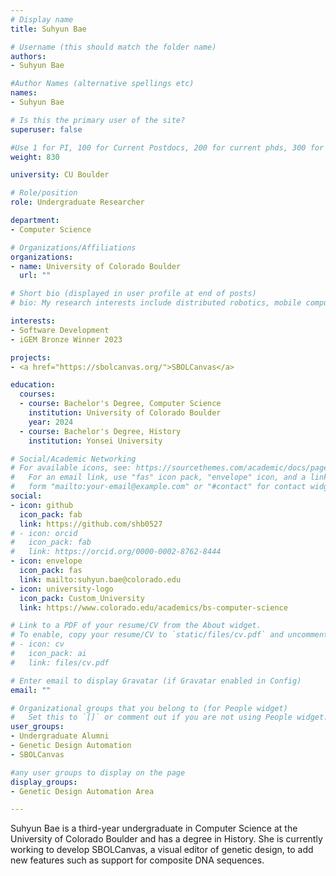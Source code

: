 ```yaml
---
# Display name
title: Suhyun Bae

# Username (this should match the folder name)
authors:
- Suhyun Bae

#Author Names (alternative spellings etc)
names:
- Suhyun Bae

# Is this the primary user of the site?
superuser: false

#Use 1 for PI, 100 for Current Postdocs, 200 for current phds, 300 for current masters, 400 for current undergrads, 800 for alum postdocs, 810 for alum phds, 820 for alum masters, and 830 for alum undergrads, 900 for tools, 1000 for projects
weight: 830

university: CU Boulder

# Role/position
role: Undergraduate Researcher

department:
- Computer Science

# Organizations/Affiliations
organizations:
- name: University of Colorado Boulder
  url: ""

# Short bio (displayed in user profile at end of posts)
# bio: My research interests include distributed robotics, mobile computing and programmable matter.

interests:
- Software Development
- iGEM Bronze Winner 2023

projects:
- <a href="https://sbolcanvas.org/">SBOLCanvas</a>

education:
  courses:
  - course: Bachelor's Degree, Computer Science
    institution: University of Colorado Boulder
    year: 2024
  - course: Bachelor's Degree, History
    institution: Yonsei University

# Social/Academic Networking
# For available icons, see: https://sourcethemes.com/academic/docs/page-builder/#icons
#   For an email link, use "fas" icon pack, "envelope" icon, and a link in the
#   form "mailto:your-email@example.com" or "#contact" for contact widget.
social:
- icon: github
  icon_pack: fab
  link: https://github.com/shb0527
# - icon: orcid
#   icon_pack: fab
#   link: https://orcid.org/0000-0002-8762-8444
- icon: envelope
  icon_pack: fas
  link: mailto:suhyun.bae@colorado.edu 
- icon: university-logo
  icon_pack: Custom_University
  link: https://www.colorado.edu/academics/bs-computer-science

# Link to a PDF of your resume/CV from the About widget.
# To enable, copy your resume/CV to `static/files/cv.pdf` and uncomment the lines below.
# - icon: cv
#   icon_pack: ai
#   link: files/cv.pdf

# Enter email to display Gravatar (if Gravatar enabled in Config)
email: ""

# Organizational groups that you belong to (for People widget)
#   Set this to `[]` or comment out if you are not using People widget.
user_groups:
- Undergraduate Alumni
- Genetic Design Automation
- SBOLCanvas

#any user groups to display on the page
display_groups:
- Genetic Design Automation Area

---
```


Suhyun Bae is a third-year undergraduate in Computer Science at the University of Colorado Boulder and has a degree in History. 
She is currently working to develop SBOLCanvas, a visual editor of genetic design, to add new features such as support for composite DNA sequences. 

